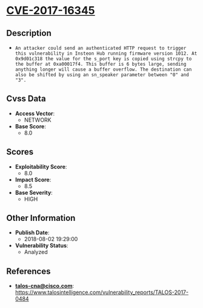 
# [CVE-2017-16345](https://cve.mitre.org/cgi-bin/cvename.cgi?name=CVE-2017-16345)

## Description

- `An attacker could send an authenticated HTTP request to trigger this vulnerability in Insteon Hub running firmware version 1012. At 0x9d01c318 the value for the s_port key is copied using strcpy to the buffer at 0xa00017f4. This buffer is 6 bytes large, sending anything longer will cause a buffer overflow. The destination can also be shifted by using an sn_speaker parameter between "0" and "3".`

## Cvss Data

- **Access Vector**:
  - NETWORK
- **Base Score**:
  - 8.0

## Scores

- **Exploitability Score**:
  - 8.0
- **Impact Score**:
  - 8.5
- **Base Severity**:
  - HIGH

## Other Information

- **Publish Date**:
  - 2018-08-02 19:29:00
- **Vulnerability Status**:
  - Analyzed

## References

- **talos-cna@cisco.com**: https://www.talosintelligence.com/vulnerability_reports/TALOS-2017-0484
